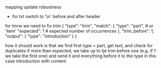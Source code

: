 mapping update robustness
* for txt switch to '\n' before and after header


for tmrw
we need to fix trim
{
        "type": "trim",
        "match": {
            "type": "part",  # or 'item'
            "expected": 1    # expected number of occurrences
        },
        "trim_before": 1,
        "output": {
            "type": "introduction"
        }
    }

how it should work is that we find first type = part, get text, and check for duplicates 
if more than expected, we take up to tje trim before one (e.g. if 1 we take the first one)
and send it and everything before it to the type in this case introduction with content